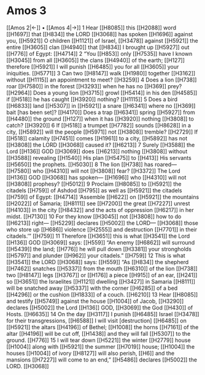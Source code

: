 # Amos 3
[[Amos 2|←]] • [[Amos 4|→]]
1 Hear [[H8085]] this [[H2088]] word [[H1697]] that [[H834]] the LORD [[H3068]] has spoken [[H1696]] against you, [[H5921]] O children [[H1121]] of Israel, [[H3478]] against [[H5921]] the entire [[H3605]] clan [[H4940]] that [[H834]] I brought up [[H5927]] out [[H776]] of Egypt: [[H4714]] 
2 “You [[H853]] only [[H7535]] have I known [[H3045]] from all [[H3605]] the clans [[H4940]] of the earth; [[H127]] therefore [[H5921]] I will punish [[H6485]] you for all [[H3605]] your iniquities. [[H5771]] 
3 Can two [[H8147]] walk [[H1980]] together [[H3162]] without [[H1115]] an appointment to meet? [[H3259]] 
4 Does a lion [[H738]] roar [[H7580]] in the forest [[H3293]] when he has no [[H369]] prey? [[H2964]] Does a young lion [[H3715]] growl [[H5414]] in his den [[H4585]] if [[H518]] he has caught [[H3920]] nothing? [[H1115]] 
5 Does a bird [[H6833]] land [[H5307]] in [[H5921]] a snare [[H6341]] where no [[H369]] bait [has been set]? [[H4170]] Does a trap [[H6341]] spring [[H5927]] from [[H4480]] the ground [[H127]] when it has [[H3920]] nothing [[H3808]] to catch? [[H3920]] 
6 If [[H518]] a trumpet [[H7782]] sounds [[H8628]] in a city, [[H5892]] will the people [[H5971]] not [[H3808]] tremble? [[H2729]] If [[H518]] calamity [[H7451]] comes [[H1961]] to a city, [[H5892]] has not [[H3808]] the LORD [[H3068]] caused it? [[H6213]] 
7 Surely [[H3588]] the Lord [[H136]] GOD [[H3069]] does [[H6213]] nothing [[H3808]] without [[H3588]] revealing [[H1540]] His plan [[H5475]] to [[H413]] His servants [[H5650]] the prophets. [[H5030]] 
8 The lion [[H738]] has roared— [[H7580]] who [[H4310]] will not [[H3808]] fear? [[H3372]] The Lord [[H136]] GOD [[H3068]] has spoken— [[H1696]] who [[H4310]] will not [[H3808]] prophesy? [[H5012]] 
9 Proclaim [[H8085]] to [[H5921]] the citadels [[H759]] of Ashdod [[H795]] as well as [[H5921]] the citadels [[H759]] of Egypt: [[H4714]] ‘Assemble [[H622]] on [[H5921]] the mountains [[H2022]] of Samaria; [[H8111]] see [[H7200]] the great [[H7227]] unrest [[H4103]] in the city [[H8432]] and the acts of oppression [[H6217]] in her midst. [[H7130]] 
10 For they know [[H3045]] not [[H3808]] how to do [[H6213]] right— [[H5229]] declares [[H5002]] the LORD— [[H3068]] those who store up [[H686]] violence [[H2555]] and destruction [[H7701]] in their citadels.’” [[H759]] 
11 Therefore [[H3651]] this is what [[H3541]] the Lord [[H136]] GOD [[H3069]] says: [[H559]] “An enemy [[H6862]] will surround [[H5439]] the land; [[H776]] he will pull down [[H3381]] your strongholds [[H5797]] and plunder [[H962]] your citadels.” [[H759]] 
12 This is what [[H3541]] the LORD [[H3068]] says: [[H559]] “As [[H834]] the shepherd [[H7462]] snatches [[H5337]] from the mouth [[H6310]] of the lion [[H738]] two [[H8147]] legs [[H3767]] or [[H176]] a piece [[H915]] of an ear, [[H241]] so [[H3651]] the Israelites [[H1121]] dwelling [[H3427]] in Samaria [[H8111]] will be snatched away [[H5337]] with the corner [[H6285]] of a bed [[H4296]] or the cushion [[H1833]] of a couch. [[H6210]] 
13 Hear [[H8085]] and testify [[H5749]] against the house [[H1004]] of Jacob, [[H3290]] declares [[H5002]] the Lord [[H136]] GOD, [[H3069]] the God [[H430]] of Hosts. [[H6635]] 
14 On the day [[H3117]] I punish [[H6485]] Israel [[H3478]] for their transgressions, [[H6588]] I will visit [destruction] [[H6485]] on [[H5921]] the altars [[H4196]] of  Bethel; [[H1008]] the horns [[H7161]] of the altar [[H4196]] will be cut off, [[H1438]] and they will fall [[H5307]] to the ground. [[H776]] 
15 I will tear down [[H5221]] the winter [[H2779]] house [[H1004]] along with [[H5921]] the summer [[H7019]] house; [[H1004]] the houses [[H1004]] of ivory [[H8127]] will also perish, [[H6]] and the mansions [[H7227]] will come to an end,” [[H5486]] declares [[H5002]] the LORD. [[H3068]] 
